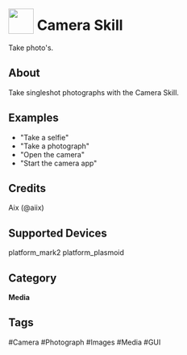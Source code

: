 # <img src='https://raw.githack.com/FortAwesome/Font-Awesome/master/svgs/solid/camera-retro.svg' card_color='#DB4040' width='50' height='50' style='vertical-align:bottom'/> Camera Skill
Take photo's.

## About
Take singleshot photographs with the Camera Skill.

## Examples
* "Take a selfie"
* "Take a photograph"
* "Open the camera"
* "Start the camera app"

## Credits
Aix (@aiix)

## Supported Devices 
platform_mark2 platform_plasmoid 

## Category
**Media**

## Tags
#Camera
#Photograph
#Images
#Media
#GUI
